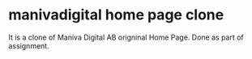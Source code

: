 # manivadigital home page clone
It is a clone of Maniva Digital AB origninal Home Page. Done as part of assignment.
